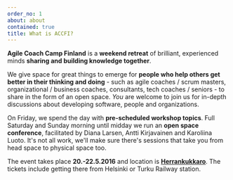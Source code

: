 ```yaml
---
order_no: 1
about: about
contained: true
title: What is ACCFI?
---
```


**Agile Coach Camp Finland** is a **weekend retreat** of brilliant, experienced minds **sharing and building knowledge together**.

We give space for great things to emerge for **people who help others get better in their thinking and doing** - such as agile coaches / scrum masters, organizational / business coaches, consultants, tech coaches / seniors - to share in the form of an open space. *You* are welcome to join us for in-depth discussions about developing software, people and organizations.

On Friday, we spend the day with **pre-scheduled workshop topics**. Full Saturday and Sunday morning until midday we run an **open space conference**, facilitated by Diana Larsen, Antti Kirjavainen and Karoliina Luoto. It's not all work, we'll make sure there's sessions that take you from head space to physical space too.

The event takes place **20.-22.5.2016** and location is  **[Herrankukkaro](http://herrankukkaro.visualizer360.com/)**. The tickets include getting there from Helsinki or Turku Railway station.
